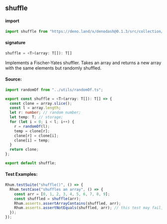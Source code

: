 ## shuffle

#### import

```typescript
import shuffle from "https://deno.land/x/denodash@0.1.3/src/collection/shuffle.ts";
```

#### signature

```typescript
shuffle = <T>(array: T[]): T[]
```

Implements a Fischer-Yates shuffler. Takes an array and returns a new array with
the same elements but randomly shuffled.

#### Source:

```typescript
import randomOf from "../utils/randomOf.ts";

export const shuffle = <T>(array: T[]): T[] => {
  const clone = array.slice();
  const l = array.length;
  let r: number; // random number;
  let temp: T; // storage;
  for (let i = 0; i < l; i++) {
    r = randomOf(l);
    temp = clone[r];
    clone[r] = clone[i];
    clone[i] = temp;
  }
  return clone;
};

export default shuffle;
```

#### Test Examples:

```typescript
Rhum.testSuite("shuffle()", () => {
  Rhum.testCase("shuffles an array", () => {
    const arr = [0, 1, 2, 3, 4, 5, 6, 7, 8, 9];
    const shuffled = shuffle(arr);
    Rhum.asserts.assertArrayContains(shuffled, arr);
    Rhum.asserts.assertNotEquals(shuffled, arr); // this test may fail, the chances of that however, are 10!:1 (3.6M/1);
  });
});
```
